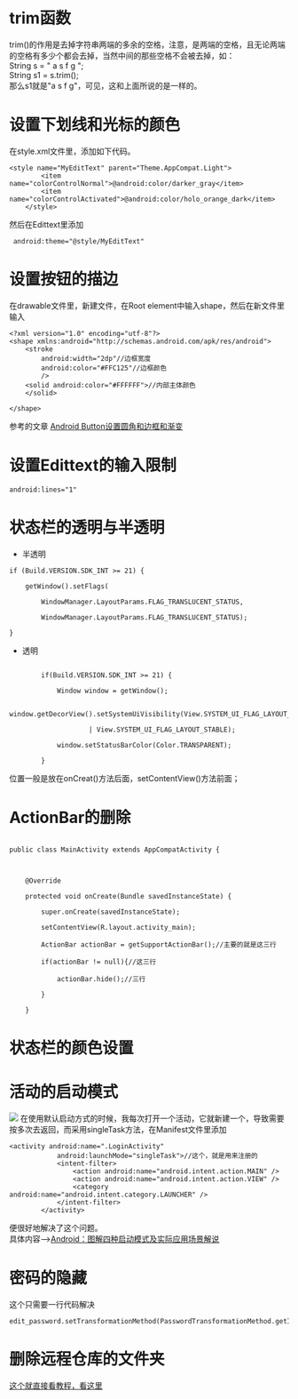 # trim函数
trim()的作用是去掉字符串两端的多余的空格，注意，是两端的空格，且无论两端的空格有多少个都会去掉，当然中间的那些空格不会被去掉，如：  
String s = "  a s f g      ";   
String s1 = s.trim();  
那么s1就是"a s f g"，可见，这和上面所说的是一样的。
# 设置下划线和光标的颜色
在style.xml文件里，添加如下代码。
```
<style name="MyEditText" parent="Theme.AppCompat.Light">
        <item name="colorControlNormal">@android:color/darker_gray</item>
        <item name="colorControlActivated">@android:color/holo_orange_dark</item>
    </style>
```
然后在Edittext里添加
```
 android:theme="@style/MyEditText"
```
# 设置按钮的描边
在drawable文件里，新建文件，在Root element中输入shape，然后在新文件里输入
```
<?xml version="1.0" encoding="utf-8"?>
<shape xmlns:android="http://schemas.android.com/apk/res/android">
    <stroke
        android:width="2dp"//边框宽度
        android:color="#FFC125"//边框颜色
        />
    <solid android:color="#FFFFFF">//内部主体颜色
    </solid>

</shape>
```
参考的文章 [Android Button设置圆角和边框和渐变](https://blog.csdn.net/yh18668197127/article/details/84848018
)
# 设置Edittext的输入限制  
```
android:lines="1"
```
# 状态栏的透明与半透明
+ 半透明
```
if (Build.VERSION.SDK_INT >= 21) {      

    getWindow().setFlags(

        WindowManager.LayoutParams.FLAG_TRANSLUCENT_STATUS,

        WindowManager.LayoutParams.FLAG_TRANSLUCENT_STATUS);

}

```
+ 透明
```

        if(Build.VERSION.SDK_INT >= 21) {

            Window window = getWindow();

            window.getDecorView().setSystemUiVisibility(View.SYSTEM_UI_FLAG_LAYOUT_FULLSCREEN

                    | View.SYSTEM_UI_FLAG_LAYOUT_STABLE);

            window.setStatusBarColor(Color.TRANSPARENT);

        }

```
位置一般是放在onCreat()方法后面，setContentView()方法前面；
# ActionBar的删除 
```

public class MainActivity extends AppCompatActivity {

 

    @Override

    protected void onCreate(Bundle savedInstanceState) {

        super.onCreate(savedInstanceState);

        setContentView(R.layout.activity_main);

        ActionBar actionBar = getSupportActionBar();//主要的就是这三行

        if(actionBar != null){//这三行

            actionBar.hide();//三行

        }

    }

``` 
# 状态栏的颜色设置
# 活动的启动模式
![](http://img.blog.csdn.net/20170303202108396?watermark/2/text/aHR0cDovL2Jsb2cuY3Nkbi5uZXQvSVRlcm1lbmc=/font/5a6L5L2T/fontsize/400/fill/I0JBQkFCMA==/dissolve/70/gravity/SouthEast)
在使用默认启动方式的时候，我每次打开一个活动，它就新建一个，导致需要按多次去返回，而采用singleTask方法，在Manifest文件里添加
```
<activity android:name=".LoginActivity"
            android:launchMode="singleTask">//这个，就是用来注册的
            <intent-filter>
                <action android:name="android.intent.action.MAIN" />
                <action android:name="android.intent.action.VIEW" />
                <category android:name="android.intent.category.LAUNCHER" />
            </intent-filter>
        </activity>
```
便很好地解决了这个问题。  
具体内容-->[Android：图解四种启动模式及实际应用场景解说 ](https://www.cnblogs.com/claireyuancy/p/7387696.html)
# 密码的隐藏
这个只需要一行代码解决
```
edit_password.setTransformationMethod(PasswordTransformationMethod.getInstance());
```
# 删除远程仓库的文件夹
[这个就直接看教程，看这里](https://blog.csdn.net/smss007/article/details/80974219
)
